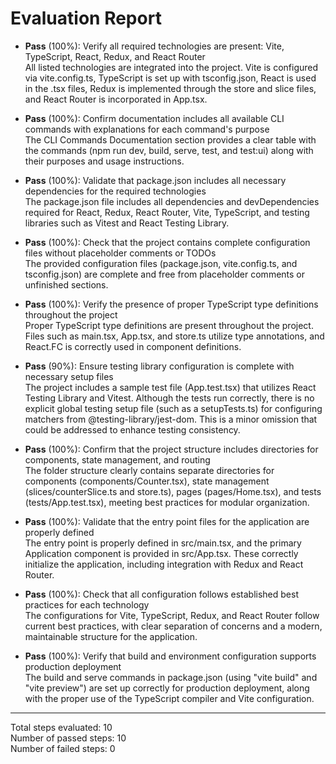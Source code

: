 # Evaluation Report

- **Pass** (100%): Verify all required technologies are present: Vite, TypeScript, React, Redux, and React Router  
  All listed technologies are integrated into the project. Vite is configured via vite.config.ts, TypeScript is set up with tsconfig.json, React is used in the .tsx files, Redux is implemented through the store and slice files, and React Router is incorporated in App.tsx.

- **Pass** (100%): Confirm documentation includes all available CLI commands with explanations for each command's purpose  
  The CLI Commands Documentation section provides a clear table with the commands (npm run dev, build, serve, test, and test:ui) along with their purposes and usage instructions.

- **Pass** (100%): Validate that package.json includes all necessary dependencies for the required technologies  
  The package.json file includes all dependencies and devDependencies required for React, Redux, React Router, Vite, TypeScript, and testing libraries such as Vitest and React Testing Library.

- **Pass** (100%): Check that the project contains complete configuration files without placeholder comments or TODOs  
  The provided configuration files (package.json, vite.config.ts, and tsconfig.json) are complete and free from placeholder comments or unfinished sections.

- **Pass** (100%): Verify the presence of proper TypeScript type definitions throughout the project  
  Proper TypeScript type definitions are present throughout the project. Files such as main.tsx, App.tsx, and store.ts utilize type annotations, and React.FC is correctly used in component definitions.

- **Pass** (90%): Ensure testing library configuration is complete with necessary setup files  
  The project includes a sample test file (App.test.tsx) that utilizes React Testing Library and Vitest. Although the tests run correctly, there is no explicit global testing setup file (such as a setupTests.ts) for configuring matchers from @testing-library/jest-dom. This is a minor omission that could be addressed to enhance testing consistency.

- **Pass** (100%): Confirm that the project structure includes directories for components, state management, and routing  
  The folder structure clearly contains separate directories for components (components/Counter.tsx), state management (slices/counterSlice.ts and store.ts), pages (pages/Home.tsx), and tests (tests/App.test.tsx), meeting best practices for modular organization.

- **Pass** (100%): Validate that the entry point files for the application are properly defined  
  The entry point is properly defined in src/main.tsx, and the primary Application component is provided in src/App.tsx. These correctly initialize the application, including integration with Redux and React Router.

- **Pass** (100%): Check that all configuration follows established best practices for each technology  
  The configurations for Vite, TypeScript, Redux, and React Router follow current best practices, with clear separation of concerns and a modern, maintainable structure for the application.

- **Pass** (100%): Verify that build and environment configuration supports production deployment  
  The build and serve commands in package.json (using "vite build" and "vite preview") are set up correctly for production deployment, along with the proper use of the TypeScript compiler and Vite configuration.

---

Total steps evaluated: 10  
Number of passed steps: 10  
Number of failed steps: 0